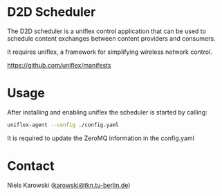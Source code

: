 # D2D Scheduler

The D2D scheduler is a uniflex control application that can be used to schedule content exchanges between content providers and consumers. 

It requires uniflex, a framework for simplifying wireless network control.

https://github.com/uniflex/manifests

# Usage
After installing and enabling uniflex the scheduler is started by calling:

```sh
uniflex-agent --config ./config.yaml
```

It is required to update the ZeroMQ information in the config.yaml

# Contact

Niels Karowski (karowski@tkn.tu-berlin.de)
